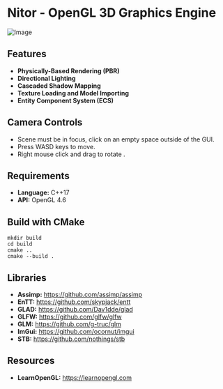 # Nitor - OpenGL 3D Graphics Engine

![Image](https://raw.githubusercontent.com/Optimus1200/Images/main/nitor_preview.png)

## Features
* **Physically-Based Rendering (PBR)**
* **Directional Lighting**
* **Cascaded Shadow Mapping**
* **Texture Loading and Model Importing**
* **Entity Component System (ECS)**

## Camera Controls
* Scene must be in focus, click on an empty space outside of the GUI.
* Press WASD keys to move.
* Right mouse click and drag to rotate .

## Requirements
* **Language:** C++17
* **API:** OpenGL 4.6

## Build with CMake
```
mkdir build
cd build
cmake ..
cmake --build .
```

## Libraries
* **Assimp:** https://github.com/assimp/assimp
* **EnTT:** https://github.com/skypjack/entt
* **GLAD:** https://github.com/Dav1dde/glad
* **GLFW:** https://github.com/glfw/glfw
* **GLM:** https://github.com/g-truc/glm
* **ImGui:** https://github.com/ocornut/imgui
* **STB:** https://github.com/nothings/stb

## Resources
* **LearnOpenGL:** https://learnopengl.com